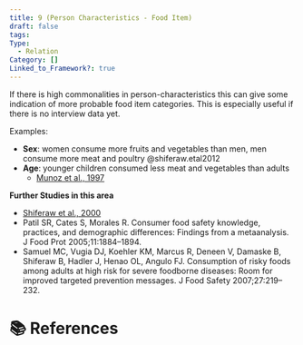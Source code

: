 ```yaml
---
title: 9 (Person Characteristics - Food Item)
draft: false
tags: 
Type:
  - Relation
Category: []
Linked_to_Framework?: true
---
```


If there is high commonalities in person-characteristics this can give some indication of more probable food item categories. This is especially useful if there is no interview data yet. 

Examples: 
- **Sex**: women consume more fruits and vegetables than men, men consume more meat and poultry @shiferaw.etal2012
- **Age**: younger children consumed less meat and vegetables than adults 
	- [Munoz et al., 1997](https://publications.aap.org/pediatrics/article-abstract/100/3/323/39117/Food-Intakes-of-US-Children-and-Adolescents)


**Further Studies in this area**
- [Shiferaw et al., 2000](https://www.sciencedirect.com/science/article/pii/S0362028X2204100X)
- Patil SR, Cates S, Morales R. Consumer food safety knowledge, practices, and demographic differences: Findings from a metaanalysis. J Food Prot 2005;11:1884–1894.
- Samuel MC, Vugia DJ, Koehler KM, Marcus R, Deneen V, Damaske B, Shiferaw B, Hadler J, Henao OL, Angulo FJ. Consumption of risky foods among adults at high risk for severe foodborne diseases: Room for improved targeted prevention messages. J Food Safety 2007;27:219–232.

# 📚 References





